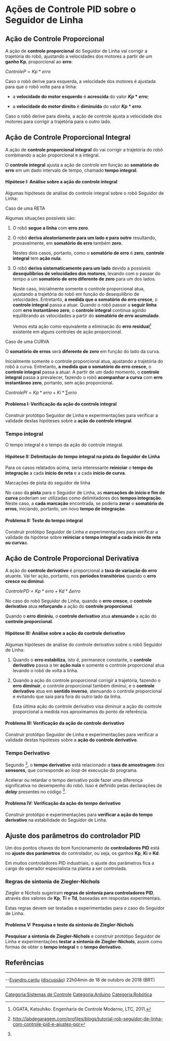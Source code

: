 # Ações de Controle PID sobre o Seguidor de Linha

## Ação de Controle Proporcional

A ação de **controle proporcional** do Seguidor de Linha vai corrigir a trajetória do robô, ajustando a velocidades dos motores a partir de um **ganho Kp**, proporcional ao **erro**:

$`Controle P = Kp * erro`$

Caso o robô derive para esquerda, a velocidade dos motores é ajustada para que o robô volte para a linha:

- a **velocidade do motor esquerdo** é **acrescida** do valor **$`Kp * erro`$**;
- a **velocidade do motor direito** é **diminuída** do valor **$`Kp * erro`$**.

Caso o robô derive para direita, a ação de controle ajusta a velocidade dos motores para corrigir a trajetória para o outro lado.

## Ação de Controle Proporcional Integral

A ação de **controle proporcional integral** do vai corrigir a trajetória do robô combinando a ação proporcional e a integral.

O **controle integral** ajusta a ação de controle em função ao **somatório do erro** em um dado intervalo de tempo, chamado **tempo integral**.

#### Hipótese I: Análise sobre a ação do controle integral

Algumas hipóteses de análise do controle integral sobre o robô Seguidor de Linha:

Caso de uma RETA  
Algumas situações possíveis são:

1.  O robô **segue a linha** com **erro zero**.
2.  O robô **deriva aleatoriamente para um lado e para outro** resultando, provavelmente, em **somatório de erro** também **zero**.
      
    Nestes dois casos, portanto, como o **somatório de erro** é **zero**, **controle integral** tem **ação nula**.
3.  O robô **deriva sistematicamente para um lado** devido a possíveis **desequilíbrios de velocidades dos motores**, levando com o passar do tempo a um **somatório de erro diferente de zero** para um dos lados.
      
    Neste caso, inicialmente somente o controle proporcional atua, ajustando a trajetória do robô em função do desequilíbrio de velocidades. Entretanto, **a medida que o somatório do erro cresce**, o **controle integral** passa a atuar. Quando o robô passar a **seguir linha** com **erro instantâneo zero**, o **controle integral** continua agindo equilibrando as velocidades a partir do **somatório de erro acumulado**.

    Vemos esta ação como equivalente a eliminação do **erro residual**[^1] existente em alguns controles de ação proporcional.

Caso de uma CURVA  
O **somatório de erros** será **diferente de zero** em função do lado da curva.

Inicialmente somente o controle proporcional atua, ajustando a trajetória do robô à curva. Entretanto, **a medida que o somatório do erro cresce**, o **controle integral** passa a atuar. A partir de um dado momento, o **controle integral** passa a prevalecer, fazendo o robô **acompanhar a curva** com **erro instantâneo zero**, portanto, sem ação proporcional.

$`Controle PI = Kp * erro + Ki * \sum erro`$

#### Problema I: Verificação da ação do controle integral

Construir protótipo Seguidor de Linha e experimentações para verificar a validade destas hipóteses sobre a **ação do controle integral**.

### Tempo integral

O tempo integral é o tempo da ação do controle integral.

#### Hipótese II: Delimitação do tempo integral na pista do Seguidor de Linha

Para os casos relatados acima, seria interessante **reiniciar** o **tempo de integração** a cada **início de reta** e a cada **início de curva**.

Marcações de pista do seguidor de linha  
No caso da **pista** para o Seguidor de Linha, as **marcações de início e fim de curva** poderiam ser utilizadas como delimitadores dos **tempos integração**. Neste caso, a **cada marcação** encontrada, se poderia **zerar** o **somatório de erros**, iniciando, portanto, um novo **tempo de integração**.

#### Problema II: Teste do tempo integral

Construir protótipo Seguidor de Linha e experimentações para verificar a validade da hipótese sobre **reiniciar o tempo integral a cada início de reta ou curva**a.

## Ação de Controle Proporcional Derivativa

A ação do **controle derivativo** é proporcional a **taxa de variação do erro** atuante. Vai ter ação, portanto, nos **períodos transitórios** quando o **erro cresce ou diminui**.

$`Controle PD = Kp * erro + Kd * \Delta erro`$

No caso do robô Seguidor de Linha, quando o **erro cresce**, o **controle derivativo** atua **reforçando** a ação do **controle proporcional**.

Quando o **erro diminiu**, o **controle derivativo** atua **atenuando** a ação do **controle proporcional**.

#### Hipótese III: Análise sobre a ação do controle derivativo

Algumas hipóteses de análise do controle derivativo sobre o robô Seguidor de Linha:

1.  Quando o **erro estabiliza**, isto é, permanece constante, o **controle derivativo** passa a ter **ação nula** e somente o controle proporcional atua levando o robô de volta a linha.
2.  Quando a ação do controle proporcional corrigir a trajetória, fazendo o **erro diminuir**, o controle proporcional também diminui, e o **controle derivativo** atua em **sentido inverso**, atenuando o controle proporcional e evitando que saia para fora do outro lado da linha.
      
    Esta última ação do controle derivativo visa diminuir a ação do controle proporcional a medida nos aproximamos do ponto de referência.

#### Problema III: Verificação da ação do controle derivativo

Construir protótipo Seguidor de Linha e experimentações para verificar a validade destas hipóteses sobre a **ação do controle derivativo**.

### Tempo Derivativo

Segundo [^2], o **tempo derivativo** está relacionado a **taxa de amostragem** dos **sensores**, que corresponde ao *loop* de execução do programa.

Acelerar ou retardar o tempo derivativo pode fazer uma diferença significativa no desempenho do robô. Isso é definido pelas declarações de ***delay*** presentes no código [^3].

#### Problema IV: Verificação da ação do tempo derivativo

Construir protótipo e experimentações para **verificar a ação do tempo derivativo** na estabilidade do Seguidor de Linha.

## Ajuste dos parâmetros do controlador PID

Um dos pontos chaves do bom funcionamento de **controladores PID** está no **ajuste dos parâmetros** do controlador, ou seja, os ganhos **Kp**, **Ki** e **Kd**.

Em muitos controladores PID industriais, o ajuste dos parâmetros fica a cargo do operador especialista na planta a ser controlada.

### Regras de sintonia de Ziegler-Nichols

Ziegler e Nichols sugeriram **regras de sintonia para controladores PID**, através dos valores de **Kp**, **Ti** e **Td**, baseadas em respostas experimentais.

Estas regras devem ser testadas e experimentadas para o caso do Seguidor de Linha.

#### Problema V: Pesquisa e teste da sintonia de Ziegler-Nichols

**Pesquisar a sintonia de Ziegler-Nichols** e construir protótipo Seguidor de Linha e experimentações **testar a sintonia de Ziegler-Nichols**, assim como formas de obter o **tempo integral** e o **tempo derivativo**.

## Referências

<references />

------------------------------------------------------------------------

--<a href="Usuário:Evandro.cantu" class="wikilink" title="Evandro.cantu">Evandro.cantu</a> (<a href="Usuário_Discussão:Evandro.cantu" class="wikilink" title="discussão">discussão</a>) 22h04min de 18 de outubro de 2018 (BRT)

------------------------------------------------------------------------

<a href="Categoria:Sistemas_de_Controle" class="wikilink" title="Categoria:Sistemas de Controle">Categoria:Sistemas de Controle</a> <a href="Categoria:Arduíno" class="wikilink" title="Categoria:Arduíno">Categoria:Arduíno</a> <a href="Categoria:Robótica" class="wikilink" title="Categoria:Robótica">Categoria:Robótica</a>

[^1]: OGATA, Katsuhiko. Engenharia de Controle Moderno, LTC, 2011.

[^2]: <http://labdegaragem.com/profiles/blogs/tutorial-rob-seguidor-de-linha-com-controle-pid-e-ajustes-por>

[^3]:
